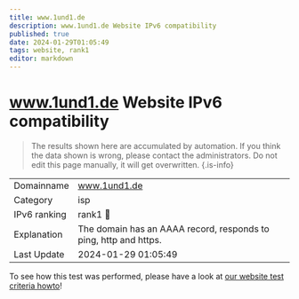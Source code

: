```yaml
---
title: www.1und1.de
description: www.1und1.de Website IPv6 compatibility
published: true
date: 2024-01-29T01:05:49
tags: website, rank1
editor: markdown
---
```


# www.1und1.de Website IPv6 compatibility

> The results shown here are accumulated by automation. If you think the data shown is wrong, please contact the administrators. 
> Do not edit this page manually, it will get overwritten.
{.is-info}


|   |   |
| - | - |
| Domainname | www.1und1.de
| Category | isp |
| IPv6 ranking | rank1 :1st_place_medal: |
| Explanation | The domain has an AAAA record, responds to ping, http and https. |
| Last Update | 2024-01-29 01:05:49 |

To see how this test was performed, please have a look at [our website test criteria howto](/howto/testcriteria/website)!

